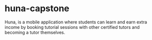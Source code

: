 # huna-capstone
 Huna, is a mobile application where students can learn and earn extra income by booking tutorial sessions with other certified tutors and becoming a tutor themselves. 
